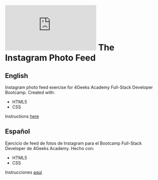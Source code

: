 # ![4 Geeks Logo](https://assets.breatheco.de/apis/img/images.php?blob&random&cat=icon&tags=breathecode,32)  The Instagram Photo Feed

## English
Instagram photo feed exercise for 4Geeks Academy Full-Stack Developer Bootcamp.
Created with:
 - HTML5
 - CSS

Instructions [here](https://github.com/breatheco-de/exercise-instagram-feed/blob/master/README.md)

## Español
Ejercicio de feed de fotos de Instagram para el Bootcamp Full-Stack Developer de 4Geeks Academy.
Hecho con:
 - HTML5
 - CSS

Instrucciones [aquí](https://github.com/breatheco-de/exercise-instagram-feed/blob/master/README.es.md)
